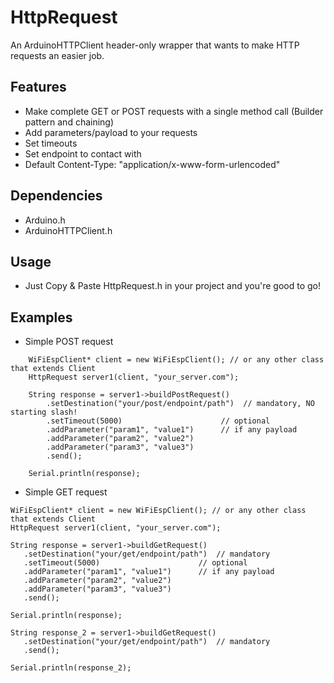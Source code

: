 # HttpRequest

An ArduinoHTTPClient header-only wrapper that wants to make HTTP requests an easier job.

## Features
- Make complete GET or POST requests with a single method call (Builder pattern and chaining)
- Add parameters/payload to your requests
- Set timeouts
- Set endpoint to contact with
- Default Content-Type: "application/x-www-form-urlencoded"


## Dependencies
- Arduino.h
- ArduinoHTTPClient.h

## Usage
- Just Copy & Paste HttpRequest.h in your project and you're good to go!

## Examples

- Simple POST request

```
    WiFiEspClient* client = new WiFiEspClient(); // or any other class that extends Client
    HttpRequest server1(client, "your_server.com");
    
    String response = server1->buildPostRequest()
        .setDestination("your/post/endpoint/path")  // mandatory, NO starting slash!
        .setTimeout(5000)                      // optional
        .addParameter("param1", "value1")      // if any payload
        .addParameter("param2", "value2")
        .addParameter("param3", "value3")
        .send();

    Serial.println(response);
``` 
- Simple GET request
```
WiFiEspClient* client = new WiFiEspClient(); // or any other class that extends Client
HttpRequest server1(client, "your_server.com");
    
String response = server1->buildGetRequest()
   .setDestination("your/get/endpoint/path")  // mandatory
   .setTimeout(5000)                      // optional
   .addParameter("param1", "value1")      // if any payload
   .addParameter("param2", "value2")
   .addParameter("param3", "value3")
   .send();
        
Serial.println(response);
    
String response_2 = server1->buildGetRequest()
   .setDestination("your/get/endpoint/path")  // mandatory
   .send();
        
Serial.println(response_2);
```
